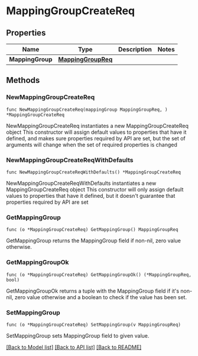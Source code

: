 # MappingGroupCreateReq

## Properties

Name | Type | Description | Notes
------------ | ------------- | ------------- | -------------
**MappingGroup** | [**MappingGroupReq**](MappingGroupReq.md) |  | 

## Methods

### NewMappingGroupCreateReq

`func NewMappingGroupCreateReq(mappingGroup MappingGroupReq, ) *MappingGroupCreateReq`

NewMappingGroupCreateReq instantiates a new MappingGroupCreateReq object
This constructor will assign default values to properties that have it defined,
and makes sure properties required by API are set, but the set of arguments
will change when the set of required properties is changed

### NewMappingGroupCreateReqWithDefaults

`func NewMappingGroupCreateReqWithDefaults() *MappingGroupCreateReq`

NewMappingGroupCreateReqWithDefaults instantiates a new MappingGroupCreateReq object
This constructor will only assign default values to properties that have it defined,
but it doesn't guarantee that properties required by API are set

### GetMappingGroup

`func (o *MappingGroupCreateReq) GetMappingGroup() MappingGroupReq`

GetMappingGroup returns the MappingGroup field if non-nil, zero value otherwise.

### GetMappingGroupOk

`func (o *MappingGroupCreateReq) GetMappingGroupOk() (*MappingGroupReq, bool)`

GetMappingGroupOk returns a tuple with the MappingGroup field if it's non-nil, zero value otherwise
and a boolean to check if the value has been set.

### SetMappingGroup

`func (o *MappingGroupCreateReq) SetMappingGroup(v MappingGroupReq)`

SetMappingGroup sets MappingGroup field to given value.



[[Back to Model list]](../README.md#documentation-for-models) [[Back to API list]](../README.md#documentation-for-api-endpoints) [[Back to README]](../README.md)


